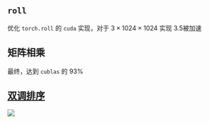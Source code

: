 


## `roll`

优化 `torch.roll` 的 `cuda` 实现，对于 $3\times 1024 \times 1024$ 实现 3.5被加速



## 矩阵相乘

最终，达到 `cublas` 的 93%

## [双调排序](./sort/)

![](../images/sort.png)



